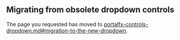 ## Migrating from obsolete dropdown controls

<!--TODO:  This document has been deprecated.  It has been replaced by portalfx-controls-dropdown.md#migration -->

The page you requested has moved to [portalfx-controls-dropdown.md#migration-to-the-new-dropdown](portalfx-controls-dropdown.md#migration-to-the-new-dropdown). 